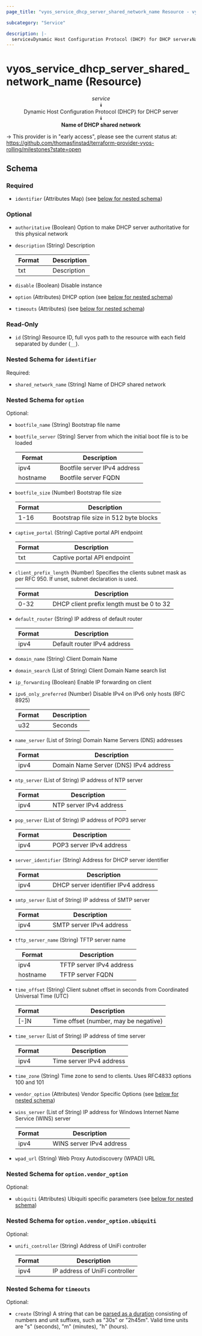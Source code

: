```yaml
---
page_title: "vyos_service_dhcp_server_shared_network_name Resource - vyos"

subcategory: "Service"

description: |- 
  service⯯Dynamic Host Configuration Protocol (DHCP) for DHCP server⯯Name of DHCP shared network
---
```


# vyos_service_dhcp_server_shared_network_name (Resource)
<center>

*service*  
⯯  
Dynamic Host Configuration Protocol (DHCP) for DHCP server  
⯯  
**Name of DHCP shared network**


</center>

-> This provider is in "early access", please see the current status at: https://github.com/thomasfinstad/terraform-provider-vyos-rolling/milestones?state=open

## Schema

### Required

- `identifier` (Attributes Map) (see [below for nested schema](#nestedatt--identifier))

### Optional

- `authoritative` (Boolean) Option to make DHCP server authoritative for this physical network
- `description` (String) Description

    |Format  &emsp;|Description  |
    |----------|---------------|
    |txt     &emsp;|Description  |
- `disable` (Boolean) Disable instance
- `option` (Attributes) DHCP option (see [below for nested schema](#nestedatt--option))
- `timeouts` (Attributes) (see [below for nested schema](#nestedatt--timeouts))

### Read-Only

- `id` (String) Resource ID, full vyos path to the resource with each field separated by dunder (`__`).

<a id="nestedatt--identifier"></a>
### Nested Schema for `identifier`

Required:

- `shared_network_name` (String) Name of DHCP shared network


<a id="nestedatt--option"></a>
### Nested Schema for `option`

Optional:

- `bootfile_name` (String) Bootstrap file name
- `bootfile_server` (String) Server from which the initial boot file is to be loaded

    |Format    &emsp;|Description                   |
    |------------|--------------------------------|
    |ipv4      &emsp;|Bootfile server IPv4 address  |
    |hostname  &emsp;|Bootfile server FQDN          |
- `bootfile_size` (Number) Bootstrap file size

    |Format  &emsp;|Description                             |
    |----------|------------------------------------------|
    |1-16    &emsp;|Bootstrap file size in 512 byte blocks  |
- `captive_portal` (String) Captive portal API endpoint

    |Format  &emsp;|Description                  |
    |----------|-------------------------------|
    |txt     &emsp;|Captive portal API endpoint  |
- `client_prefix_length` (Number) Specifies the clients subnet mask as per RFC 950. If unset, subnet declaration is used.

    |Format  &emsp;|Description                                |
    |----------|---------------------------------------------|
    |0-32    &emsp;|DHCP client prefix length must be 0 to 32  |
- `default_router` (String) IP address of default router

    |Format  &emsp;|Description                  |
    |----------|-------------------------------|
    |ipv4    &emsp;|Default router IPv4 address  |
- `domain_name` (String) Client Domain Name
- `domain_search` (List of String) Client Domain Name search list
- `ip_forwarding` (Boolean) Enable IP forwarding on client
- `ipv6_only_preferred` (Number) Disable IPv4 on IPv6 only hosts (RFC 8925)

    |Format  &emsp;|Description  |
    |----------|---------------|
    |u32     &emsp;|Seconds      |
- `name_server` (List of String) Domain Name Servers (DNS) addresses

    |Format  &emsp;|Description                            |
    |----------|-----------------------------------------|
    |ipv4    &emsp;|Domain Name Server (DNS) IPv4 address  |
- `ntp_server` (List of String) IP address of NTP server

    |Format  &emsp;|Description              |
    |----------|---------------------------|
    |ipv4    &emsp;|NTP server IPv4 address  |
- `pop_server` (List of String) IP address of POP3 server

    |Format  &emsp;|Description               |
    |----------|----------------------------|
    |ipv4    &emsp;|POP3 server IPv4 address  |
- `server_identifier` (String) Address for DHCP server identifier

    |Format  &emsp;|Description                          |
    |----------|---------------------------------------|
    |ipv4    &emsp;|DHCP server identifier IPv4 address  |
- `smtp_server` (List of String) IP address of SMTP server

    |Format  &emsp;|Description               |
    |----------|----------------------------|
    |ipv4    &emsp;|SMTP server IPv4 address  |
- `tftp_server_name` (String) TFTP server name

    |Format    &emsp;|Description               |
    |------------|----------------------------|
    |ipv4      &emsp;|TFTP server IPv4 address  |
    |hostname  &emsp;|TFTP server FQDN          |
- `time_offset` (String) Client subnet offset in seconds from Coordinated Universal Time (UTC)

    |Format  &emsp;|Description                            |
    |----------|-----------------------------------------|
    |[-]N    &emsp;|Time offset (number, may be negative)  |
- `time_server` (List of String) IP address of time server

    |Format  &emsp;|Description               |
    |----------|----------------------------|
    |ipv4    &emsp;|Time server IPv4 address  |
- `time_zone` (String) Time zone to send to clients. Uses RFC4833 options 100 and 101
- `vendor_option` (Attributes) Vendor Specific Options (see [below for nested schema](#nestedatt--option--vendor_option))
- `wins_server` (List of String) IP address for Windows Internet Name Service (WINS) server

    |Format  &emsp;|Description               |
    |----------|----------------------------|
    |ipv4    &emsp;|WINS server IPv4 address  |
- `wpad_url` (String) Web Proxy Autodiscovery (WPAD) URL

<a id="nestedatt--option--vendor_option"></a>
### Nested Schema for `option.vendor_option`

Optional:

- `ubiquiti` (Attributes) Ubiquiti specific parameters (see [below for nested schema](#nestedatt--option--vendor_option--ubiquiti))

<a id="nestedatt--option--vendor_option--ubiquiti"></a>
### Nested Schema for `option.vendor_option.ubiquiti`

Optional:

- `unifi_controller` (String) Address of UniFi controller

    |Format  &emsp;|Description                     |
    |----------|----------------------------------|
    |ipv4    &emsp;|IP address of UniFi controller  |




<a id="nestedatt--timeouts"></a>
### Nested Schema for `timeouts`

Optional:

- `create` (String) A string that can be [parsed as a duration](https://pkg.go.dev/time#ParseDuration) consisting of numbers and unit suffixes, such as &#34;30s&#34; or &#34;2h45m&#34;. Valid time units are &#34;s&#34; (seconds), &#34;m&#34; (minutes), &#34;h&#34; (hours).  
